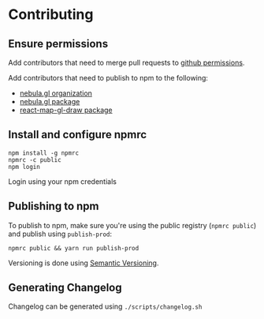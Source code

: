 # Contributing

## Ensure permissions

Add contributors that need to merge pull requests to [github permissions](https://github.com/uber/nebula.gl/settings/access).

Add contributors that need to publish to npm to the following:

- [nebula.gl organization](https://www.npmjs.com/settings/nebula.gl/members)
- [nebula.gl package](https://www.npmjs.com/package/nebula.gl/access)
- [react-map-gl-draw package](https://www.npmjs.com/package/react-map-gl-draw/access)

## Install and configure npmrc

```
npm install -g npmrc
npmrc -c public
npm login
```

Login using your npm credentials

## Publishing to npm

To publish to npm, make sure you're using the public registry (`npmrc public`) and publish using `publish-prod`:

```
npmrc public && yarn run publish-prod
```

Versioning is done using [Semantic Versioning](https://semver.org/).

## Generating Changelog

Changelog can be generated using `./scripts/changelog.sh`
